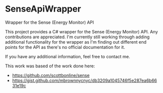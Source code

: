 # SenseApiWrapper
Wrapper for the Sense (Energy Monitor) API 

This project provides a C# wrapper for the Sense (Energy Monitor) API. Any contributions are appreciated. I'm currently still working through adding additional functionality for the wrapper as I'm finding out different end points for the API as there's no official documentation for it. 

If you have any additional information, feel free to contact me.

This work was based of the work done here: 
* https://github.com/scottbonline/sense 
* https://gist.github.com/mbrownnycnyc/db3209a1045746f5e287ea6b6631e19c

